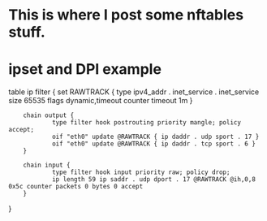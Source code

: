# This is where I post some nftables stuff.
# ipset and DPI example
table ip filter {
        set RAWTRACK {
                type ipv4_addr . inet_service . inet_service
                size 65535
                flags dynamic,timeout
                counter
                timeout 1m
        }

        chain output {
                type filter hook postrouting priority mangle; policy accept;
                oif "eth0" update @RAWTRACK { ip daddr . udp sport . 17 }
                oif "eth0" update @RAWTRACK { ip daddr . tcp sport . 6 }
        }

        chain input {
                type filter hook input priority raw; policy drop;
                ip length 59 ip saddr . udp dport . 17 @RAWTRACK @ih,0,8 0x5c counter packets 0 bytes 0 accept
        }
}
